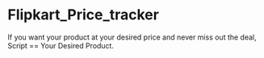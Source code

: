 # Flipkart_Price_tracker
If you want your product at your desired price and never miss out the deal, Script == Your Desired Product. 
